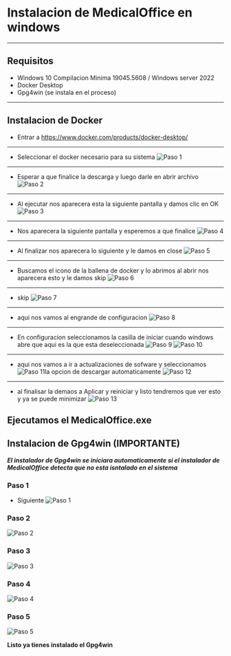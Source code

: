# Instalacion de MedicalOffice en windows
---
## Requisitos
- Windows 10  Compilacion Minima 19045.5608 / Windows server 2022
- Docker Desktop
- Gpg4win (se instala en el proceso)
---
## Instalacion de Docker

- Entrar a https://www.docker.com/products/docker-desktop/
---
- Seleccionar el docker necesario para su sistema
![Paso 1](./md-assets/Docker-1.png)
---
- Esperar a que finalice la descarga y luego darle en abrir archivo
![Paso 2](./md-assets/Docker-2.png)
---
- Al ejecutar nos aparecera esta la siguiente pantalla y damos clic en OK
![Paso 3](./md-assets/Docker-3.png)
---
- Nos aparecera la siguiente pantalla y esperemos a que finalice
![Paso 4](./md-assets/Docker-4.png)
---
- Al finalizar nos aparecera lo siguiente y le damos en close
![Paso 5](./md-assets/Docker-5.png)
---
- Buscamos el icono de la ballena de docker y lo abrimos al abrir nos aparecera esto y le damos skip
![Paso 6](./md-assets/Docker-6.png)
---
- skip
![Paso 7](./md-assets/Docker-7.png)
---
- aqui nos vamos al engrande de configuracion
![Paso 8](./md-assets/Docker-8.png)
---
-  En configuracion seleccionamos la casilla de iniciar cuando windows abre que aqui es la que esta deseleccionada
![Paso 9](./md-assets/Docker-9.png)
![Paso 10](./md-assets/Docker-10.png)
---
- aqui nos vamos a ir a actualizaciones de sofware y seleccionamos 
![Paso 11](./md-assets/Docker-11.png)la opcion de descargar automaticamente
![Paso 12](./md-assets/Docker-12.png)
---
- al finalisar la demaos a Aplicar y reiniciar y listo tendremos que ver esto y ya se puede minimizar
![Paso 13](./md-assets/Docker-13.png)

## Ejecutamos el MedicalOffice.exe


## Instalacion de Gpg4win (IMPORTANTE)

***El instalador de Gpg4win se iniciara automaticamente si el instalador de MedicalOffice detecta que no esta isntalado en el sistema***

### Paso 1
- Siguiente
![Paso 1](./md-assets/Gpg4win-1.png)

### Paso 2
![Paso 2](./md-assets/Gpg4win-2.png)

### Paso 3
![Paso 3](./md-assets/Gpg4win-3.png)

### Paso 4
![Paso 4](./md-assets/Gpg4win-4.png)

### Paso 5
![Paso 5](./md-assets/Gpg4win-5.png)

**Listo ya tienes instalado el Gpg4win**